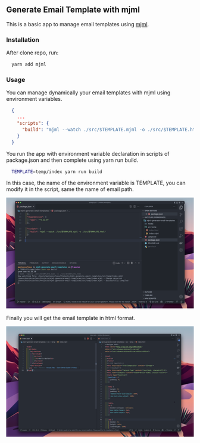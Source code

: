 ## Generate Email Template with mjml

This is a basic app to manage email templates using [mjml](https://mjml.io).

### Installation

After clone repo, run:

```bash
  yarn add mjml
```

### Usage

You can manage dynamically your email templates with mjml using environment variables.

```json
  {
    ...
    "scripts": {
      "build": "mjml --watch ./src/$TEMPLATE.mjml -o ./src/$TEMPLATE.html"
    }
  }
```

You run the app with environment variable declaration in scripts of package.json and then complete using yarn run build.

```bash
  TEMPLATE=temp/index yarn run build
```

In this case, the name of the environment variable is TEMPLATE, you can modify it in the script, same the name of email path.

![Install mjml](./media/build.png)

Finally you will get the email template in html format.

![Install mjml](./media/result.png)
